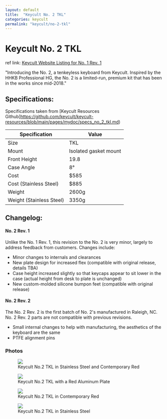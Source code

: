 ```yaml
---
layout: default
title:  "Keycult No. 2 TKL"
categories: keycult
permalink: "keycult/no-2-tkl"
---
```

# Keycult No. 2 TKL

ref link: [Keycult Website Listing for No. 1 Rev. 1](https://keycult.com/pages/about-the-no-2)

"Introducing the No. 2, a tenkeyless keyboard from Keycult. Inspired by the HHKB Professional HG, the No. 2 is a limited-run, premium kit that has been in the works since mid-2018."

## Specifications:
Specifications taken from [Keycult Resources Github]https://github.com/keycult/keycult-resources/blob/main/pages/mydoc/specs_no_2_tkl.md)

| Specification | Value |
|---|---|
| Size | TKL |
| Mount | Isolated gasket mount |
| Front Height | 19.8 |
| Case Angle | 8° |
| Cost | $585 |
| Cost (Stainless Steel) | $885 |
| Weight | 2600g |
| Weight (Stainless Steel) | 3350g |

## Changelog:

#### No. 2 Rev. 1

Unlike the No. 1 Rev. 1, this revision to the No. 2 is very minor, largely to address feedback from customers. Changes include:

  -  Minor changes to internals and clearances
  -  New plate design for increased flex (compatible with original release, details TBA)
  -  Case height increased slightly so that keycaps appear to sit lower in the case (actual height from desk to plate is unchanged)
  -  New custom-molded silicone bumpon feet (compatible with original release)

#### No. 2 Rev. 2

The No. 2 Rev. 2 is the first batch of No. 2's manufactured in Raleigh, NC. No. 2 Rev. 2 parts are not compatible with previous revisions.

  -  Small internal changes to help with manufacturing, the aesthetics of the keyboard are the same
  -  PTFE alignment pins


### Photos
<figure>
  <img src="{{ 'assets/images/keycult/no-2-tkl/keycult-no-2-tkl-all-colors.png' | relative_url }}">
  <figcaption>Keycult No.2 TKL in Stainless Steel and Contemporary Red</figcaption>
</figure>

<figure>
  <img src="{{ 'assets/images/keycult/no-2-tkl/keycult-no-2-tkl.png' | relative_url }}">
  <figcaption>Keycult No.2 TKL with a Red Aluminum Plate</figcaption>
</figure>

<figure>
  <img src="{{ 'assets/images/keycult/no-2-tkl/keycult-no-2-tkl-red-rear.png' | relative_url }}">
  <figcaption>Keycult No.2 TKL in Contemporary Red</figcaption>
</figure>

<figure>
  <img src="{{ 'assets/images/keycult/no-2-tkl/keycult-no-2-tkl-ss-rear.png' | relative_url }}">
  <figcaption>Keycult No.2 TKL in Stainless Steel</figcaption>
</figure>
